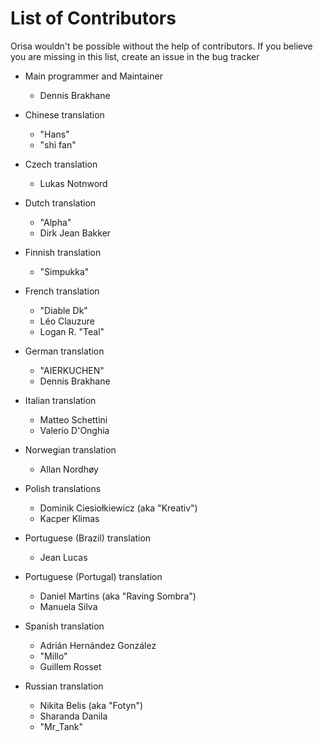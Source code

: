 # List of Contributors

Orisa wouldn't be possible without the help of contributors. If you believe you are missing in this list, create an issue in the bug tracker

* Main programmer and Maintainer
  * Dennis Brakhane

* Chinese translation
  * "Hans"
  * "shi fan"

* Czech translation
  * Lukas Notnword

* Dutch translation
  * "Alpha"
  * Dirk Jean Bakker

* Finnish translation
  * "Simpukka"

* French translation
  * "Diable Dk"
  * Léo Clauzure
  * Logan R. "Teal"
 
* German translation
  * "AIERKUCHEN"
  * Dennis Brakhane

* Italian translation
  * Matteo Schettini
  * Valerio D'Onghia

* Norwegian translation
  * Allan Nordhøy

* Polish translations
  * Dominik Ciesiołkiewicz (aka "Kreativ")
  * Kacper Klimas

* Portuguese (Brazil) translation
  * Jean Lucas

* Portuguese (Portugal) translation
  * Daniel Martins (aka "Raving Sombra")
  * Manuela Silva

* Spanish translation
  * Adrián Hernández González
  * "Millo"
  * Guillem Rosset

* Russian translation
  * Nikita Belis (aka "Fotyn")
  * Sharanda Danila
  * "Mr_Tank"




